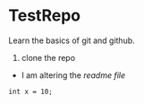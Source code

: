 # TestRepo
Learn the basics of git and github.

1. clone the repo
- I am altering the _readme file_

`int x = 10;`

